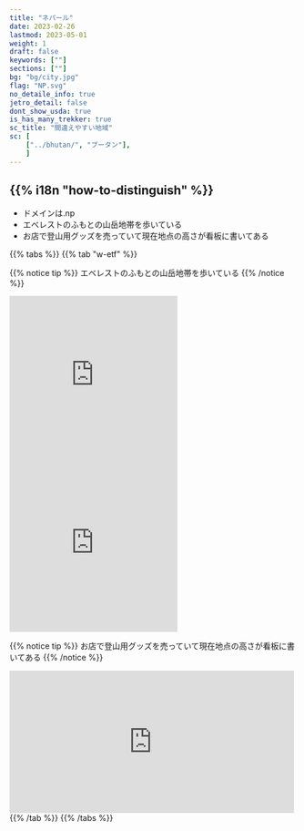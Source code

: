 ```yaml
---
title: "ネパール"
date: 2023-02-26
lastmod: 2023-05-01
weight: 1
draft: false
keywords: [""]
sections: [""]
bg: "bg/city.jpg"
flag: "NP.svg"
no_detaile_info: true
jetro_detail: false
dont_show_usda: true
is_has_many_trekker: true
sc_title: "間違えやすい地域"
sc: [
    ["../bhutan/", "ブータン"],
    ]
---
```


<div class="main-desciption country-description">
    <h2 class="section-title">{{% i18n "how-to-distinguish" %}}</h2>
    <ul class="rule-list">
        <li>ドメインは.np</li>
        <li>エベレストのふもとの山岳地帯を歩いている</li>
        <li>お店で登山用グッズを売っていて現在地点の高さが看板に書いてある</li>
    </ul>
</div>

{{% tabs  %}}
{{% tab "w-etf" %}}

{{% notice tip %}}
エベレストのふもとの山岳地帯を歩いている
{{% /notice %}}
<div class="googlemap-if">
<iframe src="https://www.google.com/maps/embed?pb=!4v1686657602661!6m8!1m7!1s6Q8MqNeGyiS5ZExp8a8yNA!2m2!1d27.9294764463558!2d86.70796646760141!3f17.6235971642649!4f-9.440507387898023!5f1.1010294940374616" width="295" height="295" style="border:0;" allowfullscreen="" loading="lazy" referrerpolicy="no-referrer-when-downgrade"></iframe>
<iframe src="https://www.google.com/maps/embed?pb=!4v1686657646181!6m8!1m7!1sJcwwvOOhF6NrnAy9mSm0Qg!2m2!1d27.80525973425062!2d86.70938802980334!3f115.1028091116936!4f-20.710835787913553!5f0.7820865974627469" width="295" height="295" style="border:0;" allowfullscreen="" loading="lazy" referrerpolicy="no-referrer-when-downgrade"></iframe>
</div>

{{% notice tip %}}
お店で登山用グッズを売っていて現在地点の高さが看板に書いてある
{{% /notice %}}
<div class="googlemap-if">
<iframe src="https://www.google.com/maps/embed?pb=!4v1686658052117!6m8!1m7!1st-wsY4WjE6IwVyCOz04stw!2m2!1d27.85695534168585!2d86.78823890552593!3f91.57823355735472!4f14.889785014200825!5f1.537021344989522" width="500" height="250" style="border:0;" allowfullscreen="" loading="lazy" referrerpolicy="no-referrer-when-downgrade"></iframe>
</div>
{{% /tab %}}
{{% /tabs  %}}